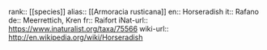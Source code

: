 

rank:: [[species]]
alias:: [[Armoracia rusticana]]
en:: Horseradish
it:: Rafano
de:: Meerrettich, Kren
fr:: Raifort
iNat-url:: https://www.inaturalist.org/taxa/75566
wiki-url:: http://en.wikipedia.org/wiki/Horseradish